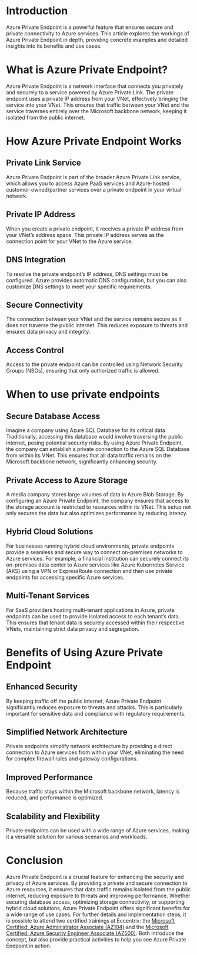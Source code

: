 # Introduction

Azure Private Endpoint is a powerful feature that ensures secure and private connectivity to Azure services. This article explores the workings of Azure Private Endpoint in depth, providing concrete examples and detailed insights into its benefits and use cases. 

# What is Azure Private Endpoint?

Azure Private Endpoint is a network interface that connects you privately and securely to a service powered by Azure Private Link. The private endpoint uses a private IP address from your VNet, effectively bringing the service into your VNet. This ensures that traffic between your VNet and the service traverses entirely over the Microsoft backbone network, keeping it isolated from the public internet.
 
# How Azure Private Endpoint Works

## Private Link Service
Azure Private Endpoint is part of the broader Azure Private Link service, which allows you to access Azure PaaS services and Azure-hosted customer-owned/partner services over a private endpoint in your virtual network.

## Private IP Address
When you create a private endpoint, it receives a private IP address from your VNet’s address space. This private IP address serves as the connection point for your VNet to the Azure service.

## DNS Integration
To resolve the private endpoint’s IP address, DNS settings must be configured. Azure provides automatic DNS configuration, but you can also customize DNS settings to meet your specific requirements.

## Secure Connectivity
The connection between your VNet and the service remains secure as it does not traverse the public internet. This reduces exposure to threats and ensures data privacy and integrity.

## Access Control
Access to the private endpoint can be controlled using Network Security Groups (NSGs), ensuring that only authorized traffic is allowed.

# When to use private endpoints

## Secure Database Access

Imagine a company using Azure SQL Database for its critical data. Traditionally, accessing this database would involve traversing the public internet, posing potential security risks. By using Azure Private Endpoint, the company can establish a private connection to the Azure SQL Database from within its VNet. This ensures that all data traffic remains on the Microsoft backbone network, significantly enhancing security.

## Private Access to Azure Storage

A media company stores large volumes of data in Azure Blob Storage. By configuring an Azure Private Endpoint, the company ensures that access to the storage account is restricted to resources within its VNet. This setup not only secures the data but also optimizes performance by reducing latency.

## Hybrid Cloud Solutions

For businesses running hybrid cloud environments, private endpoints provide a seamless and secure way to connect on-premises networks to Azure services. For example, a financial institution can securely connect its on-premises data center to Azure services like Azure Kubernetes Service (AKS) using a VPN or ExpressRoute connection and then use private endpoints for accessing specific Azure services.

## Multi-Tenant Services

For SaaS providers hosting multi-tenant applications in Azure, private endpoints can be used to provide isolated access to each tenant’s data. This ensures that tenant data is securely accessed within their respective VNets, maintaining strict data privacy and segregation.

# Benefits of Using Azure Private Endpoint

## Enhanced Security
By keeping traffic off the public internet, Azure Private Endpoint significantly reduces exposure to threats and attacks. This is particularly important for sensitive data and compliance with regulatory requirements.

## Simplified Network Architecture
Private endpoints simplify network architecture by providing a direct connection to Azure services from within your VNet, eliminating the need for complex firewall rules and gateway configurations.

## Improved Performance
Because traffic stays within the Microsoft backbone network, latency is reduced, and performance is optimized.

## Scalability and Flexibility
Private endpoints can be used with a wide range of Azure services, making it a versatile solution for various scenarios and workloads.

# Conclusion

Azure Private Endpoint is a crucial feature for enhancing the security and privacy of Azure services. By providing a private and secure connection to Azure resources, it ensures that data traffic remains isolated from the public internet, reducing exposure to threats and improving performance. Whether securing database access, optimizing storage connectivity, or supporting hybrid cloud solutions, Azure Private Endpoint offers significant benefits for a wide range of use cases. For further details and implementation steps, it is possible to attend two certified trainings at Eccentrix: the [Microsoft Certified: Azure Administrator Associate (AZ104)](https://www.eccentrix.ca/en/courses/microsoft/azure/microsoft-certified-azure-administrator-associate-az104)  and the [Microsoft Certified: Azure Security Engineer Associate (AZ500)](https://www.eccentrix.ca/en/courses/microsoft/security/microsoft-certified-azure-security-engineer-associate-az500). Both introduce the concept, but also provide practical activities to help you see Azure Private Endpoint in action.
